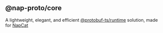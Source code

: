 ## @nap-proto/core

A lightweight, elegant, and efficient [@protobuf-ts/runtime](https://www.npmjs.com/package/@protobuf-ts/runtime) solution, made for [NapCat](https://github.com/NapNeko/NapCatQQ)
